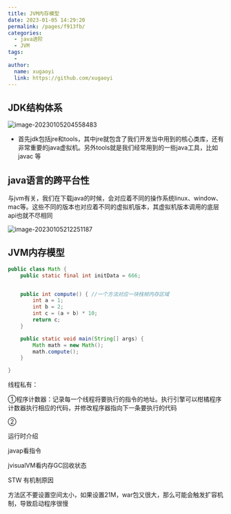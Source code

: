 ```yaml
---
title: JVM内存模型
date: 2023-01-05 14:29:20
permalink: /pages/f913fb/
categories:
  - java进阶
  - JVM
tags:
  - 
author: 
  name: xugaoyi
  link: https://github.com/xugaoyi
---
```

## JDK结构体系

![image-20230105204558483](https%253A%252F%252F2290653824-github-io.oss-cn-hangzhou.aliyuncs.com%252Fimage-20230105204558483.png)

- 首先jdk包括jre和tools，其中jre就包含了我们开发当中用到的核心类库，还有非常重要的java虚拟机。另外tools就是我们经常用到的一些java工具，比如javac 等



## java语言的跨平台性

与jvm有关，我们在下载java的时候，会对应着不同的操作系统linux、window、mac等。这些不同的版本也对应着不同的虚拟机版本，其虚拟机版本调用的底层api也就不尽相同

![image-20230105212251187](https%253A%252F%252F2290653824-github-io.oss-cn-hangzhou.aliyuncs.com%252Fimage-20230105212251187.png)

## JVM内存模型

```java
public class Math {
	public static final int initData = 666;


	public int compute() { //一个方法对应一块栈帧内存区域
		int a = 1;
		int b = 2;
		int c = (a + b) * 10;
		return c;
	}

	public static void main(String[] args) {
		Math math = new Math();
		math.compute();
	}

}
```

线程私有：

①程序计数器：记录每一个线程将要执行的指令的地址。执行引擎可以柑橘程序计数器执行相应的代码，并修改程序器指向下一条要执行的代码

②













运行时介绍



javap看指令



jvisualVM看内存GC回收状态



STW 有机制原因



方法区不要设置空间太小，如果设置21M，war包又很大，那么可能会触发扩容机制，导致启动程序很慢